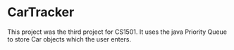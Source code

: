 # CarTracker
This project was the third project for CS1501. It uses the java Priority Queue to store Car objects which the user enters.

